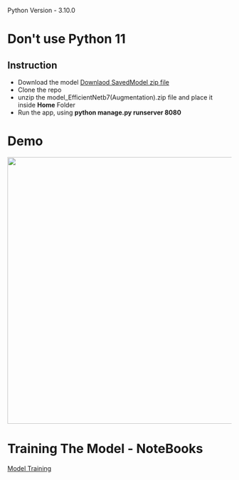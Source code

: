 Python Version - 3.10.0
<h1>Don't use Python 11</h1>
<h2>Instruction</h2>
<ul>
  <li>
    Download the model <a href='https://drive.google.com/file/d/13Y5L_NFLRR7C6IXOUwFpXLAWKDIk1o7l/view?usp=drive_link'>Downlaod SavedModel zip file</a>
  </li>
  <li>
    Clone the repo
  </li>
  <li>
    unzip the model_EfficientNetb7(Augmentation).zip file and place it inside <b>Home</b> Folder
  </li>
  <li>
    Run the app, using <b>python manage.py runserver 8080</b>
  </li>
</ul>
<h1>Demo</h1>
<img src="https://github.com/user-attachments/assets/8a7c2473-93bb-4db7-99b4-1e528289bc6f" width="600"/>
<h1>Training The Model - NoteBooks</h1>
<a href = "https://colab.research.google.com/drive/19-vASdEVJZkxPGrq80CckM83-ctkEKkD?authuser=2#scrollTo=Ut-GM-HAbSTi">Model Training</a>

